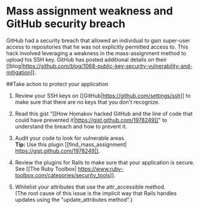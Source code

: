 # Mass assignment weakness and GitHub security breach 

GitHub had a security breach that allowed an individual to gain super-user access to repositories that he was not explicitly permitted access to.  This hack involved leveraging a weakness in the mass-assignment method to upload his SSH key.  GitHub has posted additional details on their [[blog|https://github.com/blog/1068-public-key-security-vulnerability-and-mitigation]].


##Take action to protect your application

1. Review your SSH keys on [[GitHub|https://github.com/settings/ssh]] to make sure that there are no keys that you don't recognize.

2. Read this gist "[[How Homakov hacked GitHub and the line of code that could have prevented it|https://gist.github.com/1978249]]" to understand the breach and how to prevent it.
 
3. Audit your code to look for vulnerable areas.  
   **Tip:** Use this plugin  [[find_mass_assignment| https://gist.github.com/1978249]].

4. Review the plugins for Rails to make sure that your application is secure. See [[The Ruby Toolbox| https://www.ruby-toolbox.com/categories/security_tools]].

5. Whitelist your attributes that use the attr_accessible method.  
    (The root cause of this issue is the implicit way that Rails handles updates using the "update_attributes method".)


